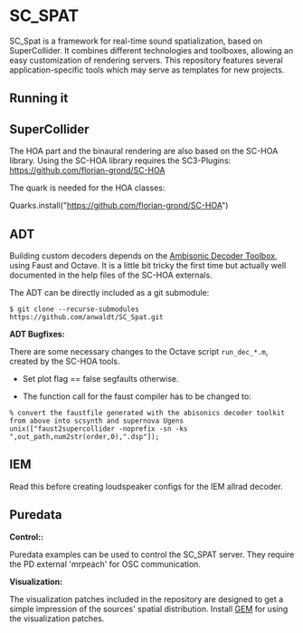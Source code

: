 # SC_SPAT

SC_Spat is a framework for real-time sound spatialization, based
on SuperCollider. It combines different technologies and
toolboxes, allowing an easy customization of rendering servers.
This repository features several application-specific tools
which may serve as templates for new projects.


## Running it



## SuperCollider

The HOA part and the binaural rendering are also based on the SC-HOA library. Using the SC-HOA library requires the SC3-Plugins:
https://github.com/florian-grond/SC-HOA

The quark is needed for the HOA classes:

  Quarks.install("https://github.com/florian-grond/SC-HOA")

## ADT

Building custom decoders depends on the
[Ambisonic Decoder Toolbox](https://bitbucket.org/ambidecodertoolbox/adt/src/master/), using Faust and Octave.
It is a little bit tricky the first time but actually well documented
in the help files of the SC-HOA externals.

The ADT can be directly included as a git submodule:

    $ git clone --recurse-submodules https://github.com/anwaldt/SC_Spat.git


**ADT Bugfixes:**

There are some necessary changes
to the Octave script `run_dec_*.m`,
created by the SC-HOA tools.

- Set plot flag == false segfaults otherwise.

- The function call for the faust compiler
 has to be changed to:

```
% convert the faustfile generated with the abisonics decoder toolkit from above into scsynth and supernova Ugens
unix(["faust2supercollider -noprefix -sn -ks ",out_path,num2str(order,0),".dsp"]);
```
## IEM

Read this before creating loudspeaker configs for the IEM allrad decoder.

## Puredata

**Control::**

Puredata examples can be used to control the SC_SPAT server.
They require the PD external 'mrpeach'
for OSC communication.

**Visualization:**

The visualization patches included in the repository
are designed to get a simple impression of the
sources' spatial distribution.
Install [GEM](https://puredata.info/downloads/gem/) for using
the visualization patches.
